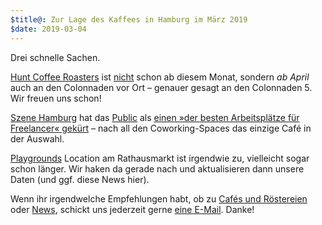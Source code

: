 ```yaml
---
$title@: Zur Lage des Kaffees in Hamburg im März 2019
$date: 2019-03-04
---
```


Drei schnelle Sachen.

[Hunt Coffee Roasters]([url('/content/cafes/hunt.md')]) ist [nicht]([url('/content/posts/20190205.md')]) schon ab diesem Monat, sondern *ab April* auch an den Colonnaden vor Ort – genauer gesagt an den Colonnaden 5. Wir freuen uns schon!

[Szene Hamburg](https://szene-hamburg.com/) hat das [Public]([url('/content/cafes/public.md')]) als [einen »der besten Arbeitsplätze für Freelancer« gekürt](https://szene-hamburg.com/top-10-die-besten-coworking-spaces-freelancer-freiraeume-bibliotheken-alternativen-in-hamburg/) – nach all den Coworking-Spaces das einzige Café in der Auswahl.

[Playgrounds]([url('/content/cafes/playground.md')]) Location am Rathausmarkt ist irgendwie zu, vielleicht sogar schon länger. Wir haken da gerade nach und aktualisieren dann unsere Daten (und ggf. diese News hier).

Wenn ihr irgendwelche Empfehlungen habt, ob zu [Cafés und Röstereien]([url('/content/pages/cafes.md')]) oder [News]([url('/content/pages/posts.md')]), schickt uns jederzeit gerne [eine E-Mail]([url('/content/pages/contact.md')]). Danke!
